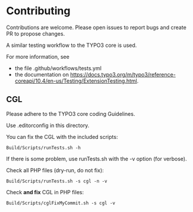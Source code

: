 # Contributing

Contributions are welcome. Please open issues to report bugs and
create PR to propose changes.

A similar testing workflow to the TYPO3 core is used.

For more information, see 

* the file .github/workflows/tests.yml 
* the documentation on https://docs.typo3.org/m/typo3/reference-coreapi/10.4/en-us/Testing/ExtensionTesting.html.

## CGL

Please adhere to the TYPO3 core coding Guidelines.

Use .editorconfig in this directory.

You can fix the CGL with the included scripts:

```
Build/Scripts/runTests.sh -h
```

If there is some problem, use runTests.sh with the -v option (for verbose).

Check all PHP files (dry-run, do not fix):

```
Build/Scripts/runTests.sh -s cgl -n -v
```

Check **and fix** CGL in PHP files:

```
Build/Scripts/cglFixMyCommit.sh -s cgl -v
```

